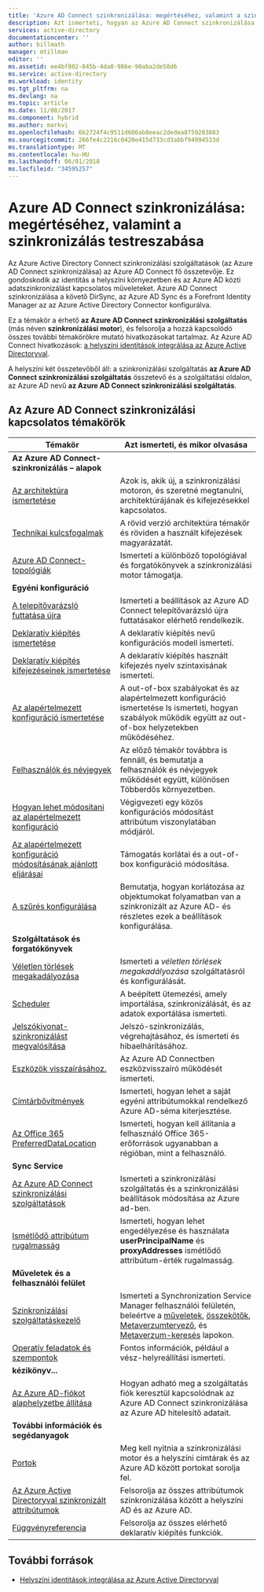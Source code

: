 ```yaml
---
title: 'Azure AD Connect szinkronizálása: megértéséhez, valamint a szinkronizálás testreszabása |} Microsoft Docs'
description: Azt ismerteti, hogyan az Azure AD Connect szinkronizálása akkor működik, és hogyan szabható testre.
services: active-directory
documentationcenter: ''
author: billmath
manager: mtillman
editor: ''
ms.assetid: ee4bf802-045b-4da0-986e-90aba2de58d6
ms.service: active-directory
ms.workload: identity
ms.tgt_pltfrm: na
ms.devlang: na
ms.topic: article
ms.date: 11/08/2017
ms.component: hybrid
ms.author: markvi
ms.openlocfilehash: 6b2724f4c9511d606ab8eeac2dedea8759283883
ms.sourcegitcommit: 266fe4c2216c0420e415d733cd3abbf94994533d
ms.translationtype: MT
ms.contentlocale: hu-HU
ms.lasthandoff: 06/01/2018
ms.locfileid: "34595257"
---
```

# <a name="azure-ad-connect-sync-understand-and-customize-synchronization"></a>Azure AD Connect szinkronizálása: megértéséhez, valamint a szinkronizálás testreszabása
Az Azure Active Directory Connect szinkronizálási szolgáltatások (az Azure AD Connect szinkronizálása) az Azure AD Connect fő összetevője. Ez gondoskodik az identitás a helyszíni környezetben és az Azure AD közti adatszinkronizálást kapcsolatos műveleteket. Azure AD Connect szinkronizálása a követő DirSync, az Azure AD Sync és a Forefront Identity Manager az az Azure Active Directory Connector konfigurálva.

Ez a témakör a érhető **az Azure AD Connect szinkronizálási szolgáltatás** (más néven **szinkronizálási motor**), és felsorolja a hozzá kapcsolódó összes további témakörökre mutató hivatkozásokat tartalmaz. Az Azure AD Connect hivatkozások: [a helyszíni identitások integrálása az Azure Active Directoryval](active-directory-aadconnect.md).

A helyszíni két összetevőből áll: a szinkronizálási szolgáltatás **az Azure AD Connect szinkronizálási szolgáltatás** összetevő és a szolgáltatási oldalon, az Azure AD nevű **az Azure AD Connect szinkronizálási szolgáltatás**.

## <a name="azure-ad-connect-sync-topics"></a>Az Azure AD Connect szinkronizálási kapcsolatos témakörök
| Témakör | Azt ismerteti, és mikor olvasása |
| --- | --- |
| **Az Azure AD Connect-szinkronizálás – alapok** | |
| [Az architektúra ismertetése](active-directory-aadconnectsync-understanding-architecture.md) |Azok is, akik új, a szinkronizálási motoron, és szeretné megtanulni, architektúrájának és kifejezésekkel kapcsolatos. |
| [Technikai kulcsfogalmak](active-directory-aadconnectsync-technical-concepts.md) |A rövid verzió architektúra témakör és röviden a használt kifejezések magyarázatát. |
| [Azure AD Connect-topológiák](active-directory-aadconnect-topologies.md) |Ismerteti a különböző topológiával és forgatókönyvek a szinkronizálási motor támogatja. |
| **Egyéni konfiguráció** | |
| [A telepítővarázsló futtatása újra](active-directory-aadconnectsync-installation-wizard.md) |Ismerteti a beállítások az Azure AD Connect telepítővarázsló újra futtatásakor elérhető rendelkezik. |
| [Deklaratív kiépítés ismertetése](active-directory-aadconnectsync-understanding-declarative-provisioning.md) |A deklaratív kiépítés nevű konfigurációs modell ismerteti. |
| [Deklaratív kiépítés kifejezéseinek ismertetése](active-directory-aadconnectsync-understanding-declarative-provisioning-expressions.md) |A deklaratív kiépítés használt kifejezés nyelv szintaxisának ismerteti. |
| [Az alapértelmezett konfiguráció ismertetése](active-directory-aadconnectsync-understanding-default-configuration.md) |A out-of-box szabályokat és az alapértelmezett konfiguráció ismertetése Is ismerteti, hogyan szabályok működik együtt az out-of-box helyzetekben működéséhez. |
| [Felhasználók és névjegyek](active-directory-aadconnectsync-understanding-users-and-contacts.md) |Az előző témakör továbbra is fennáll, és bemutatja a felhasználók és névjegyek működését együtt, különösen Többerdős környezetben. |
| [Hogyan lehet módosítani az alapértelmezett konfiguráció](active-directory-aadconnectsync-change-the-configuration.md) |Végigvezeti egy közös konfigurációs módosítást attribútum viszonylatában módjáról. |
| [Az alapértelmezett konfiguráció módosításának ajánlott eljárásai](active-directory-aadconnectsync-best-practices-changing-default-configuration.md) |Támogatás korlátai és a out-of-box konfiguráció módosítása. |
| [A szűrés konfigurálása](active-directory-aadconnectsync-configure-filtering.md) |Bemutatja, hogyan korlátozása az objektumokat folyamatban van a szinkronizált az Azure AD- és részletes ezek a beállítások konfigurálása. |
| **Szolgáltatások és forgatókönyvek** | |
| [Véletlen törlések megakadályozása](active-directory-aadconnectsync-feature-prevent-accidental-deletes.md) |Ismerteti a *véletlen törlések megakadályozása* szolgáltatásról és konfigurálását. |
| [Scheduler](active-directory-aadconnectsync-feature-scheduler.md) |A beépített ütemezési, amely importálása, szinkronizálását, és az adatok exportálása ismerteti. |
| [Jelszókivonat-szinkronizálást megvalósítása](active-directory-aadconnectsync-implement-password-hash-synchronization.md) |Jelszó-szinkronizálás, végrehajtásához, és ismerteti és hibaelhárításához. |
| [Eszközök visszaírásához.](active-directory-aadconnect-feature-device-writeback.md) |Az Azure AD Connectben eszközvisszaíró működését ismerteti. |
| [Címtárbővítmények](active-directory-aadconnectsync-feature-directory-extensions.md) |Ismerteti, hogyan lehet a saját egyéni attribútumokkal rendelkező Azure AD-séma kiterjesztése. |
| [Az Office 365 PreferredDataLocation](active-directory-aadconnectsync-feature-preferreddatalocation.md) |Ismerteti, hogyan kell állítania a felhasználó Office 365-erőforrások ugyanabban a régióban, mint a felhasználó. |
| **Sync Service** | |
| [Az Azure AD Connect szinkronizálási szolgáltatások](active-directory-aadconnectsyncservice-features.md) |Ismerteti a szinkronizálási szolgáltatás és a szinkronizálási beállítások módosítása az Azure ad-ben. |
| [Ismétlődő attribútum rugalmasság](active-directory-aadconnectsyncservice-duplicate-attribute-resiliency.md) |Ismerteti, hogyan lehet engedélyezése és használata **userPrincipalName** és **proxyAddresses** ismétlődő attribútum-érték rugalmasság. |
| **Műveletek és a felhasználói felület** | |
| [Szinkronizálási szolgáltatáskezelő](active-directory-aadconnectsync-service-manager-ui.md) |Ismerteti a Synchronization Service Manager felhasználói felületén, beleértve a [műveletek](active-directory-aadconnectsync-service-manager-ui-operations.md), [összekötők](active-directory-aadconnectsync-service-manager-ui-connectors.md), [Metaverzumtervező](active-directory-aadconnectsync-service-manager-ui-mvdesigner.md), és [Metaverzum-keresés](active-directory-aadconnectsync-service-manager-ui-mvsearch.md) lapokon. |
| [Operatív feladatok és szempontok](active-directory-aadconnectsync-operations.md) |Fontos információk, például a vész-helyreállítási ismerteti. |
| **kézikönyv...** | |
| [Az Azure AD-fiókot alaphelyzetbe állítása](active-directory-aadconnectsync-howto-azureadaccount.md) |Hogyan adható meg a szolgáltatás fiók keresztül kapcsolódnak az Azure AD Connect szinkronizálása az Azure AD hitelesítő adatait. |
| **További információk és segédanyagok** | |
| [Portok](active-directory-aadconnect-ports.md) |Meg kell nyitnia a szinkronizálási motor és a helyszíni címtárak és az Azure AD között portokat sorolja fel. |
| [Az Azure Active Directoryval szinkronizált attribútumok](active-directory-aadconnectsync-attributes-synchronized.md) |Felsorolja az összes attribútumok szinkronizálása között a helyszíni AD és az Azure AD. |
| [Függvényreferencia](active-directory-aadconnectsync-functions-reference.md) |Felsorolja az összes elérhető deklaratív kiépítés funkciók. |

## <a name="additional-resources"></a>További források
* [Helyszíni identitások integrálása az Azure Active Directoryval](active-directory-aadconnect.md)
